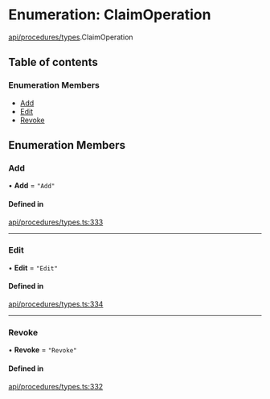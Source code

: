 # Enumeration: ClaimOperation

[api/procedures/types](../wiki/api.procedures.types).ClaimOperation

## Table of contents

### Enumeration Members

- [Add](../wiki/api.procedures.types.ClaimOperation#add)
- [Edit](../wiki/api.procedures.types.ClaimOperation#edit)
- [Revoke](../wiki/api.procedures.types.ClaimOperation#revoke)

## Enumeration Members

### Add

• **Add** = ``"Add"``

#### Defined in

[api/procedures/types.ts:333](https://github.com/PolymeshAssociation/polymesh-sdk/blob/16e8c2ca/src/api/procedures/types.ts#L333)

___

### Edit

• **Edit** = ``"Edit"``

#### Defined in

[api/procedures/types.ts:334](https://github.com/PolymeshAssociation/polymesh-sdk/blob/16e8c2ca/src/api/procedures/types.ts#L334)

___

### Revoke

• **Revoke** = ``"Revoke"``

#### Defined in

[api/procedures/types.ts:332](https://github.com/PolymeshAssociation/polymesh-sdk/blob/16e8c2ca/src/api/procedures/types.ts#L332)
